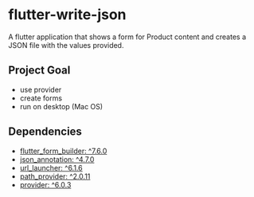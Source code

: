 # flutter-write-json

A flutter application that shows a form for Product content and creates a JSON file with the values provided.

## Project Goal

* use provider
* create forms
* run on desktop (Mac OS)

## Dependencies

* [flutter_form_builder: ^7.6.0](https://pub.dev/packages/flutter_form_builder)
* [json_annotation: ^4.7.0](https://pub.dev/packages/json_annotation)
* [url_launcher: ^6.1.6](https://pub.dev/packages/url_launcher)
* [path_provider: ^2.0.11](https://pub.dev/packages/path_provider)
* [provider: ^6.0.3](https://pub.dev/packages/provider/example)